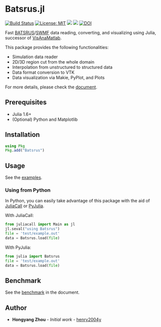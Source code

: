 # Batsrus.jl

[![Build Status](https://github.com/henry2004y/Batsrus.jl/workflows/CI/badge.svg)](https://github.com/henry2004y/Batsrus.jl/actions?query=workflow%3ACI+branch%3Amaster)
[![License: MIT](https://img.shields.io/badge/License-MIT-green.svg)](LICENSE)
[![](https://img.shields.io/badge/docs-latest-blue.svg)][Batsrus-doc]
[![][codecov-img]][codecov-url]
[![DOI](https://zenodo.org/badge/DOI/10.5281/zenodo.4761843.svg)](https://doi.org/10.5281/zenodo.4761843)

Fast [BATSRUS](https://github.com/MSTEM-QUDA/BATSRUS)/[SWMF](https://github.com/MSTEM-QUDA/SWMF) data reading, converting, and visualizing using Julia, successor of [VisAnaMatlab](https://github.com/henry2004y/VisAnaMatlab).

This package provides the following functionalities:

* Simulation data reader
* 2D/3D region cut from the whole domain
* Interpolation from unstructured to structured data
* Data format conversion to VTK
* Data visualization via Makie, PyPlot, and Plots

For more details, please check the [document][Batsrus-doc].

## Prerequisites

* Julia 1.6+
* (Optional) Python and Matplotlib

## Installation

```julia
using Pkg
Pkg.add("Batsrus")
```

## Usage

See the [examples](https://henry2004y.github.io/Batsrus.jl/dev/man/examples/).

### Using from Python

In Python, you can easily take advantage of this package with the aid of [JuliaCall](https://juliapy.github.io/PythonCall.jl/dev/juliacall/) or [PyJulia](https://pyjulia.readthedocs.io/en/latest/).

With JuliaCall:

```python
from juliacall import Main as jl
jl.seval("using Batsrus")
file = 'test/example.out'
data = Batsrus.load(file)
```

With PyJulia:

```python
from julia import Batsrus
file = 'test/example.out'
data = Batsrus.load(file)
```

## Benchmark

See the [benchmark](https://henry2004y.github.io/Batsrus.jl/dev/#Benchmark-1) in the document.

## Author

* **Hongyang Zhou** - *Initial work* - [henry2004y](https://github.com/henry2004y)

[codecov-img]: https://codecov.io/gh/henry2004y/Batsrus.jl/branch/master/graph/badge.svg
[codecov-url]: https://codecov.io/gh/henry2004y/Batsrus.jl
[Batsrus-doc]: https://henry2004y.github.io/Batsrus.jl/dev
